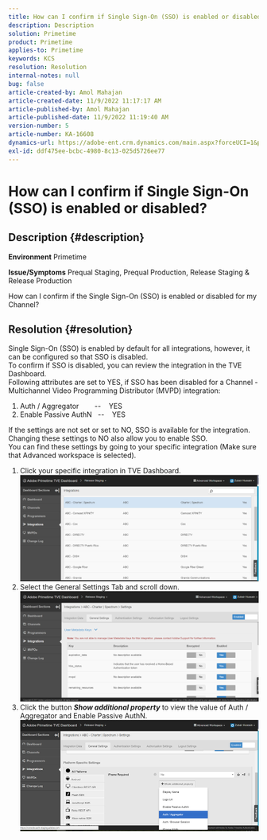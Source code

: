 ```yaml
---
title: How can I confirm if Single Sign-On (SSO) is enabled or disabled?
description: Description
solution: Primetime
product: Primetime
applies-to: Primetime
keywords: KCS
resolution: Resolution
internal-notes: null
bug: false
article-created-by: Amol Mahajan
article-created-date: 11/9/2022 11:17:17 AM
article-published-by: Amol Mahajan
article-published-date: 11/9/2022 11:19:40 AM
version-number: 5
article-number: KA-16608
dynamics-url: https://adobe-ent.crm.dynamics.com/main.aspx?forceUCI=1&pagetype=entityrecord&etn=knowledgearticle&id=a336b00b-2060-ed11-9561-6045bd006268
exl-id: ddf475ee-bcbc-4980-8c13-025d5726ee77
---
```

# How can I confirm if Single Sign-On (SSO) is enabled or disabled?

## Description {#description}

<b>Environment</b>
Primetime


<b>Issue/Symptoms</b>
Prequal Staging, Prequal Production, Release Staging & Release Production

How can I confirm if the Single Sign-On (SSO) is enabled or disabled for my Channel?


## Resolution {#resolution}

Single Sign-On (SSO) is enabled by default for all integrations, however, it can be configured so that SSO is disabled.<br>To confirm if SSO is disabled, you can review the integration in the TVE Dashboard.<br>Following attributes are set to YES, if SSO has been disabled for a Channel - Multichannel Video Programming Distributor (MVPD) integration:<br>
1. Auth / Aggregator        --    YES
2. Enable Passive AuthN   --    YES

If the settings are not set or set to NO, SSO is available for the integration. Changing these settings to NO also allow you to enable SSO.<br>You can find these settings by going to your specific integration (Make sure that Advanced workspace is selected).
1. Click your specific integration in TVE Dashboard.![](assets/6664dc8b-ff71-eb11-a812-00224809a536.png)
2. Select the General Settings Tab and scroll down.![](assets/ecedf1a3-ff71-eb11-a812-00224809a536.png)
3. Click the button <b>*Show additional property</b>* to view the value of Auth / Aggregator and Enable Passive AuthN. ![](assets/1f33e3d9-ff71-eb11-a812-00224809a536.png)
